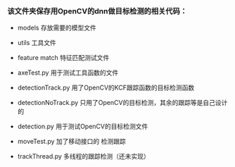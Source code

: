 ### 该文件夹保存用OpenCV的dnn做目标检测的相关代码：

- models  存放需要的模型文件

- utils  工具文件

- feature match  特征匹配测试文件

- axeTest.py  用于测试工具函数的文件

- detectionTrack.py  用了OpenCV的KCF跟踪函数的目标检测函数
 
- detectionNoTrack.py  只用了OpenCV的目标检测，其余的跟踪等是自己设计的
 
- detection.py  用于测试OpenCV的目标检测文件

- moveTest.py  加了移动接口的 检测跟踪


- trackThread.py  多线程的跟踪检测（还未实现）
